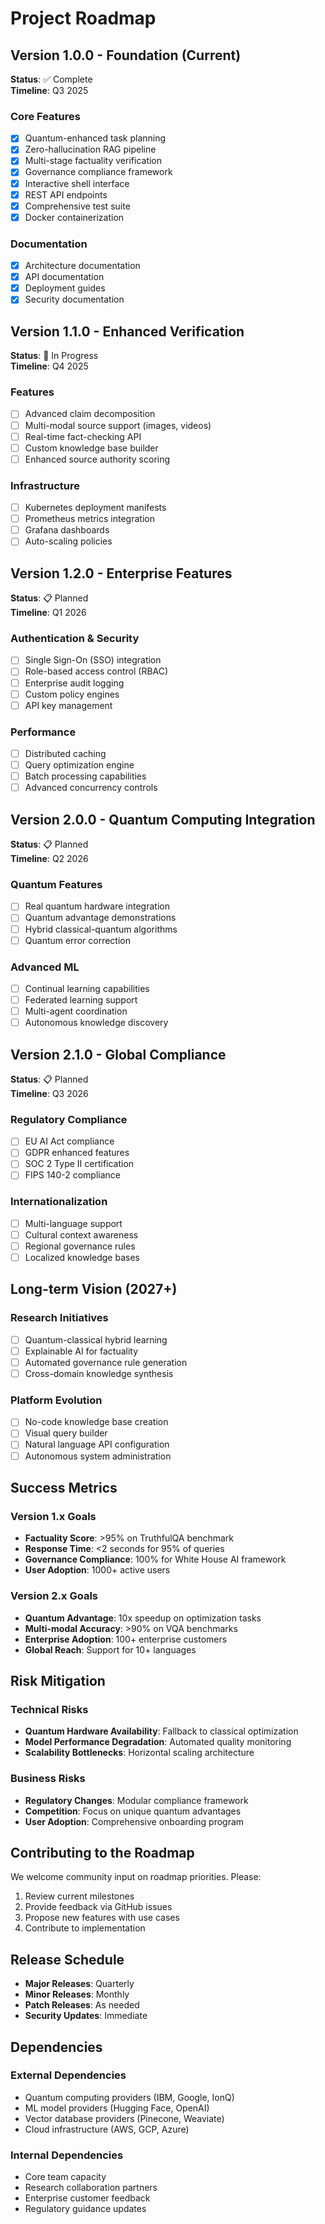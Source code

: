 # Project Roadmap

## Version 1.0.0 - Foundation (Current)
**Status**: ✅ Complete  
**Timeline**: Q3 2025

### Core Features
- [x] Quantum-enhanced task planning
- [x] Zero-hallucination RAG pipeline
- [x] Multi-stage factuality verification
- [x] Governance compliance framework
- [x] Interactive shell interface
- [x] REST API endpoints
- [x] Comprehensive test suite
- [x] Docker containerization

### Documentation
- [x] Architecture documentation
- [x] API documentation
- [x] Deployment guides
- [x] Security documentation

## Version 1.1.0 - Enhanced Verification
**Status**: 🔄 In Progress  
**Timeline**: Q4 2025

### Features
- [ ] Advanced claim decomposition
- [ ] Multi-modal source support (images, videos)
- [ ] Real-time fact-checking API
- [ ] Custom knowledge base builder
- [ ] Enhanced source authority scoring

### Infrastructure
- [ ] Kubernetes deployment manifests
- [ ] Prometheus metrics integration
- [ ] Grafana dashboards
- [ ] Auto-scaling policies

## Version 1.2.0 - Enterprise Features
**Status**: 📋 Planned  
**Timeline**: Q1 2026

### Authentication & Security
- [ ] Single Sign-On (SSO) integration
- [ ] Role-based access control (RBAC)
- [ ] Enterprise audit logging
- [ ] Custom policy engines
- [ ] API key management

### Performance
- [ ] Distributed caching
- [ ] Query optimization engine
- [ ] Batch processing capabilities
- [ ] Advanced concurrency controls

## Version 2.0.0 - Quantum Computing Integration
**Status**: 📋 Planned  
**Timeline**: Q2 2026

### Quantum Features
- [ ] Real quantum hardware integration
- [ ] Quantum advantage demonstrations
- [ ] Hybrid classical-quantum algorithms
- [ ] Quantum error correction

### Advanced ML
- [ ] Continual learning capabilities
- [ ] Federated learning support
- [ ] Multi-agent coordination
- [ ] Autonomous knowledge discovery

## Version 2.1.0 - Global Compliance
**Status**: 📋 Planned  
**Timeline**: Q3 2026

### Regulatory Compliance
- [ ] EU AI Act compliance
- [ ] GDPR enhanced features
- [ ] SOC 2 Type II certification
- [ ] FIPS 140-2 compliance

### Internationalization
- [ ] Multi-language support
- [ ] Cultural context awareness
- [ ] Regional governance rules
- [ ] Localized knowledge bases

## Long-term Vision (2027+)

### Research Initiatives
- [ ] Quantum-classical hybrid learning
- [ ] Explainable AI for factuality
- [ ] Automated governance rule generation
- [ ] Cross-domain knowledge synthesis

### Platform Evolution
- [ ] No-code knowledge base creation
- [ ] Visual query builder
- [ ] Natural language API configuration
- [ ] Autonomous system administration

## Success Metrics

### Version 1.x Goals
- **Factuality Score**: >95% on TruthfulQA benchmark
- **Response Time**: <2 seconds for 95% of queries
- **Governance Compliance**: 100% for White House AI framework
- **User Adoption**: 1000+ active users

### Version 2.x Goals
- **Quantum Advantage**: 10x speedup on optimization tasks
- **Multi-modal Accuracy**: >90% on VQA benchmarks
- **Enterprise Adoption**: 100+ enterprise customers
- **Global Reach**: Support for 10+ languages

## Risk Mitigation

### Technical Risks
- **Quantum Hardware Availability**: Fallback to classical optimization
- **Model Performance Degradation**: Automated quality monitoring
- **Scalability Bottlenecks**: Horizontal scaling architecture

### Business Risks
- **Regulatory Changes**: Modular compliance framework
- **Competition**: Focus on unique quantum advantages
- **User Adoption**: Comprehensive onboarding program

## Contributing to the Roadmap

We welcome community input on roadmap priorities. Please:

1. Review current milestones
2. Provide feedback via GitHub issues
3. Propose new features with use cases
4. Contribute to implementation

## Release Schedule

- **Major Releases**: Quarterly
- **Minor Releases**: Monthly
- **Patch Releases**: As needed
- **Security Updates**: Immediate

## Dependencies

### External Dependencies
- Quantum computing providers (IBM, Google, IonQ)
- ML model providers (Hugging Face, OpenAI)
- Vector database providers (Pinecone, Weaviate)
- Cloud infrastructure (AWS, GCP, Azure)

### Internal Dependencies
- Core team capacity
- Research collaboration partners
- Enterprise customer feedback
- Regulatory guidance updates